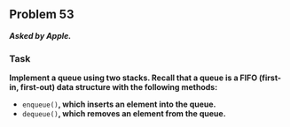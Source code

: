 ## Problem 53
***Asked by Apple.***
### Task
**Implement a queue using two stacks. Recall that a queue is a FIFO (first-in, first-out) data structure with the following methods:**  
- `enqueue()`**, which inserts an element into the queue.**
- `dequeue()`**, which removes an element from the queue.**
